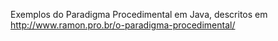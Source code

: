 Exemplos do Paradigma Procedimental em Java, descritos em http://www.ramon.pro.br/o-paradigma-procedimental/